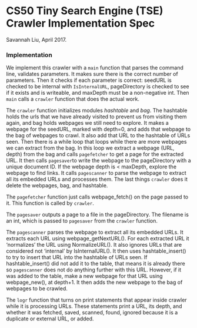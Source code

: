 # CS50 Tiny Search Engine (TSE) Crawler Implementation Spec

Savannah Liu, April 2017.

### Implementation

We implement this crawler with a `main` function that parses the command line, validates parameters.
It makes sure there is the correct number of parameters. Then it checks if each parameter is correct: seedURL is checked to be internal with `IsInternalURL`, pageDirectory is checked to see if it exists and is writeable, and maxDepth must be a non-negative int. Then `main` calls a `crawler` function that does the actual work.

The `crawler` function initializes modules *hashtable* and *bag*. The hashtable holds the urls that we have already
visited to prevent us from visiting them again, and bag holds webpages we still need to explore. It makes a webpage for the seedURL, marked with depth=0, and adds that webpage to the bag of webpages to crawl. It also add that URL to the hashtable of URLs seen. Then there is a while loop that loops while there are more webpages we can extract from the bag. In this loop we extract a webpage (URL, depth) from the bag and calls `pagefetcher` to get a page for the extracted URL. It then calls `pagesaver`to write the webpage to the pageDirectory with a unique document ID.
If the webpage depth is < maxDepth, explore the webpage to find links. It calls `pagescanner` to parse the webpage to extract all its embedded URLs and processes them. The last things `crawler` does it delete the webpages, bag, and hashtable.

The `pagefetcher` function just calls webpage_fetch() on the page passed to it. This function is called by `crawler`.

The `pagesaver` outputs a page to a file in the pageDirectory. The filename is an int, which is passed to `pagesaver` from the `crawler` function.

The `pagescanner` parses the webpage to extract all its embedded URLs. It extracts each URL using webpage_getNextURL(). For each extracted URL it ‘normalizes’ the URL using NormalizeURL(). It also
ignores URLs that are considered not ‘internal’ by IsInternalURL(). It then uses hashtable_insert() to try to insert that URL into the hashtable of URLs seen. If hashtable_insert() did not add it to the table, that means it is already there so `pagescanner` does not do anything further with this URL. However, if it was added to the table,
make a new webpage for that URL using webpage_new(), at depth+1. It then adds the new webpage to the bag of webpages to be crawled.

The `logr` function that turns on print statements that appear inside crawler while it is processing URLs. These statements print a URL, its depth, and whether it was fetched, saved, scanned, found, ignored because it is a duplicate or external URL, or added. 
